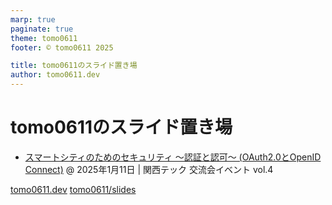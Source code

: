```yaml
---
marp: true
paginate: true
theme: tomo0611
footer: © tomo0611 2025

title: tomo0611のスライド置き場
author: tomo0611.dev
---
```


# tomo0611のスライド置き場

- [スマートシティのためのセキュリティ ～認証と認可～ (OAuth2.0とOpenID Connect)](/20250111-kansai-tcc-v4/)
  @ 2025年1月11日 | 関西テック 交流会イベント vol.4

[tomo0611.dev](https://tomo0611.dev)
[tomo0611/slides](https://github.com/tomo0611/slides)

